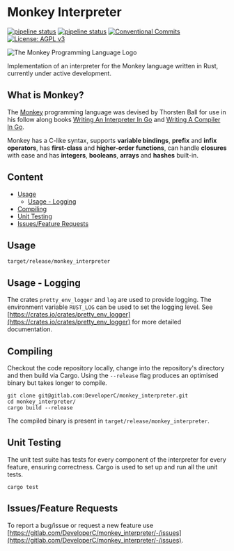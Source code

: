 # Monkey Interpreter
[![pipeline status](https://img.shields.io/badge/Version-0.14.0-blue)](https://gitlab.com/DeveloperC/monkey_interpreter/commits/master) [![pipeline status](https://gitlab.com/DeveloperC/monkey_interpreter/badges/master/pipeline.svg)](https://gitlab.com/DeveloperC/monkey_interpreter/commits/master) [![Conventional Commits](https://img.shields.io/badge/Conventional%20Commits-1.0.0-yellow.svg)](https://conventionalcommits.org) [![License: AGPL v3](https://img.shields.io/badge/License-AGPLv3-blue.svg)](https://www.gnu.org/licenses/agpl-3.0)


![The Monkey Programming Language Logo](https://cloud.githubusercontent.com/assets/1013641/22617482/9c60c27c-eb09-11e6-9dfa-b04c7fe498ea.png)


Implementation of an interpreter for the Monkey language written in Rust, currently under active development.


## What is Monkey?
The [Monkey](https://monkeylang.org/) programming language was devised by Thorsten Ball for use in his follow along books [Writing An Interpreter In Go](https://interpreterbook.com) and [Writing A Compiler In Go](https://compilerbook.com/).

Monkey has a C-like syntax, supports **variable bindings**, **prefix** and **infix operators**, has **first-class** and **higher-order functions**, can handle **closures** with ease and has **integers**, **booleans**, **arrays** and **hashes** built-in.


## Content
 * [Usage](#usage)
   + [Usage - Logging](#usage-logging)
 * [Compiling](#compiling)
 * [Unit Testing](#unit-testing)
 * [Issues/Feature Requests](#issuesfeature-requests)


## Usage
```
target/release/monkey_interpreter
```

## Usage - Logging
The crates `pretty_env_logger` and `log` are used to provide logging.
The environment variable `RUST_LOG` can be used to set the logging level.
See [https://crates.io/crates/pretty_env_logger](https://crates.io/crates/pretty_env_logger) for more detailed documentation.


## Compiling
Checkout the code repository locally, change into the repository's directory and then build via Cargo.
Using the `--release` flag produces an optimised binary but takes longer to compile.

```
git clone git@gitlab.com:DeveloperC/monkey_interpreter.git
cd monkey_interpreter/
cargo build --release
```

The compiled binary is present in `target/release/monkey_interpreter`.


## Unit Testing
The unit test suite has tests for every component of the interpreter for every feature, ensuring correctness.
Cargo is used to set up and run all the unit tests.

```
cargo test
```


## Issues/Feature Requests
To report a bug/issue or request a new feature use [https://gitlab.com/DeveloperC/monkey_interpreter/-/issues](https://gitlab.com/DeveloperC/monkey_interpreter/-/issues).
